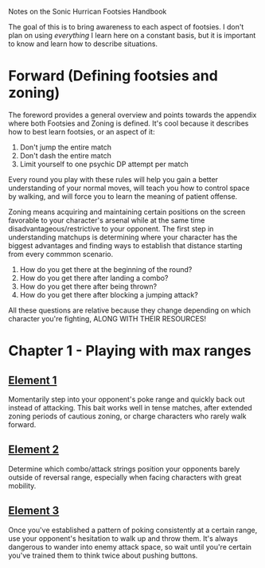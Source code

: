 Notes on the Sonic Hurrican Footsies Handbook

The goal of this is to bring awareness to each aspect of footsies.
I don't plan on using _everything_ I learn here on a constant basis, but it is important to know and learn how to describe situations.

# Forward (Defining footsies and zoning)

The foreword provides a general overview and points towards the appendix where both Footsies and Zoning is defined.
It's cool because it describes how to best learn footsies, or an aspect of it:

  1. Don't jump the entire match
  2. Don't dash the entire match
  3. Limit yourself to one psychic DP attempt per match

Every round you play with these rules will help you gain a better understanding of your normal moves,
will teach you how to control space by walking,
and will force you to learn the meaning of patient offense.

Zoning means acquiring and maintaining certain positions on the screen favorable to your character's arsenal while at the same time disadvantageous/restrictive to your opponent.
The first step in understanding matchups is determining where your character has the biggest advantages and finding ways to establish that distance starting from every commmon scenario.

  1. How do you get there at the beginning of the round?
  2. How do you get there after landing a combo?
  3. How do you get there after being thrown?
  4. How do you get there after blocking a jumping attack?


All these questions are relative because they change depending on which character you're fighting, ALONG WITH THEIR RESOURCES!

# Chapter 1 - Playing with max ranges

## [Element 1](https://www.youtube.com/watch?v=RgVUUHU84YU&ab_channel=Crayfis)

Momentarily step into your opponent's poke range and quickly back out instead of attacking.
This bait works well in tense matches, after extended zoning periods of cautious zoning, or charge characters who rarely walk forward.

## [Element 2](https://www.youtube.com/watch?v=SV6ckXL7AW8#t=1h45m29s)

Determine which combo/attack strings position your opponents barely outside of reversal range, especially when facing characters with great mobility.

## [Element 3](https://www.youtube.com/watch?v=gNSK5IuSw3M&ab_channel=jchensor)

Once you've established a pattern of poking consistently at a certain range,
use your opponent's hesitation to walk up and throw them.
It's always dangerous to wander into enemy attack space,
so wait until you're certain you've trained them to think twice about pushing buttons.
